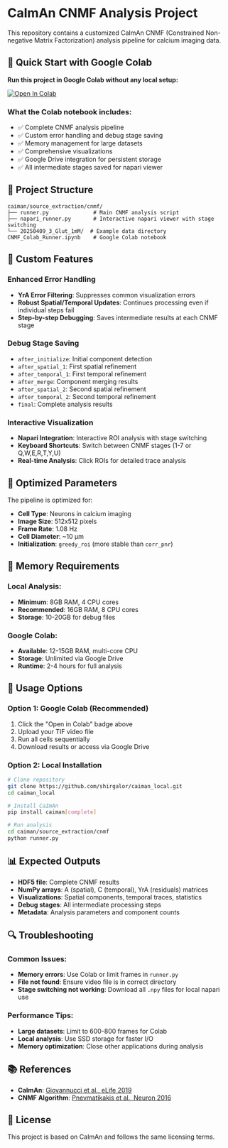 # CaImAn CNMF Analysis Project

This repository contains a customized CaImAn CNMF (Constrained Non-negative Matrix Factorization) analysis pipeline for calcium imaging data.

## 🚀 Quick Start with Google Colab

**Run this project in Google Colab without any local setup:**

[![Open In Colab](https://colab.research.google.com/assets/colab-badge.svg)](https://colab.research.google.com/github/shirgalor/caiman_local/blob/main/CNMF_Colab_Runner.ipynb)

### What the Colab notebook includes:
- ✅ Complete CNMF analysis pipeline
- ✅ Custom error handling and debug stage saving
- ✅ Memory management for large datasets
- ✅ Comprehensive visualizations
- ✅ Google Drive integration for persistent storage
- ✅ All intermediate stages saved for napari viewer

## 📁 Project Structure

```
caiman/source_extraction/cnmf/
├── runner.py              # Main CNMF analysis script
├── napari_runner.py       # Interactive napari viewer with stage switching
└── 20250409_3_Glut_1mM/  # Example data directory
CNMF_Colab_Runner.ipynb    # Google Colab notebook
```

## 🔧 Custom Features

### Enhanced Error Handling
- **YrA Error Filtering**: Suppresses common visualization errors
- **Robust Spatial/Temporal Updates**: Continues processing even if individual steps fail
- **Step-by-step Debugging**: Saves intermediate results at each CNMF stage

### Debug Stage Saving
- `after_initialize`: Initial component detection
- `after_spatial_1`: First spatial refinement  
- `after_temporal_1`: First temporal refinement
- `after_merge`: Component merging results
- `after_spatial_2`: Second spatial refinement
- `after_temporal_2`: Second temporal refinement
- `final`: Complete analysis results

### Interactive Visualization
- **Napari Integration**: Interactive ROI analysis with stage switching
- **Keyboard Shortcuts**: Switch between CNMF stages (1-7 or Q,W,E,R,T,Y,U)
- **Real-time Analysis**: Click ROIs for detailed trace analysis

## 🎯 Optimized Parameters

The pipeline is optimized for:
- **Cell Type**: Neurons in calcium imaging
- **Image Size**: 512x512 pixels
- **Frame Rate**: 1.08 Hz
- **Cell Diameter**: ~10 μm
- **Initialization**: `greedy_roi` (more stable than `corr_pnr`)

## 💾 Memory Requirements

### Local Analysis:
- **Minimum**: 8GB RAM, 4 CPU cores
- **Recommended**: 16GB RAM, 8 CPU cores
- **Storage**: 10-20GB for debug files

### Google Colab:
- **Available**: 12-15GB RAM, multi-core CPU
- **Storage**: Unlimited via Google Drive
- **Runtime**: 2-4 hours for full analysis

## 🚀 Usage Options

### Option 1: Google Colab (Recommended)
1. Click the "Open in Colab" badge above
2. Upload your TIF video file
3. Run all cells sequentially
4. Download results or access via Google Drive

### Option 2: Local Installation
```bash
# Clone repository
git clone https://github.com/shirgalor/caiman_local.git
cd caiman_local

# Install CaImAn
pip install caiman[complete]

# Run analysis
cd caiman/source_extraction/cnmf
python runner.py
```

## 📊 Expected Outputs

- **HDF5 file**: Complete CNMF results
- **NumPy arrays**: A (spatial), C (temporal), YrA (residuals) matrices
- **Visualizations**: Spatial components, temporal traces, statistics
- **Debug stages**: All intermediate processing steps
- **Metadata**: Analysis parameters and component counts

## 🔍 Troubleshooting

### Common Issues:
- **Memory errors**: Use Colab or limit frames in `runner.py`
- **File not found**: Ensure video file is in correct directory
- **Stage switching not working**: Download all `.npy` files for local napari use

### Performance Tips:
- **Large datasets**: Limit to 600-800 frames for Colab
- **Local analysis**: Use SSD storage for faster I/O
- **Memory optimization**: Close other applications during analysis

## 📚 References

- **CaImAn**: [Giovannucci et al., eLife 2019](https://elifesciences.org/articles/38173)
- **CNMF Algorithm**: [Pnevmatikakis et al., Neuron 2016](https://www.cell.com/neuron/fulltext/S0896-6273(15)01084-3)

## 📄 License

This project is based on CaImAn and follows the same licensing terms.

